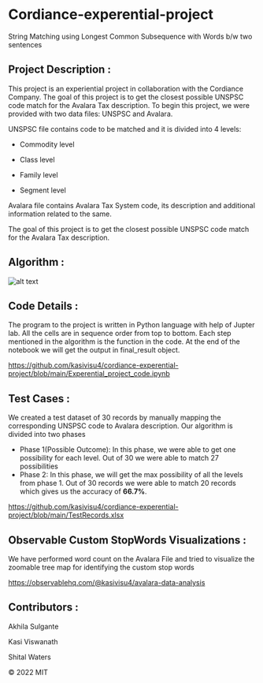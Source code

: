 # Cordiance-experential-project

String Matching using Longest Common Subsequence with Words b/w two sentences

## Project Description :

This project is an experiential project in collaboration with the Cordiance Company. The goal of this project is to get the closest possible UNSPSC code match for the Avalara Tax description. To begin this project, we were provided with two data files: UNSPSC and Avalara.

UNSPSC file contains code to be matched and it is divided into 4 levels:

- Commodity level

- Class level

- Family level

- Segment level

Avalara file contains Avalara Tax System code, its description and additional information related to the same.

The goal of this project is to get the closest possible UNSPSC code match for the Avalara Tax description.

## Algorithm :

![alt text](https://github.com/kasivisu4/cordiance-experential-project/blob/main/Algorithm.png?raw=true)

## Code Details :

The program to the project is written in Python language with help of Jupter lab. All the cells are in sequence order from top to bottom. Each step mentioned in the algorithm is the function in the code. At the end of the notebook we will get the output in final_result object.

https://github.com/kasivisu4/cordiance-experential-project/blob/main/Experential_project_code.ipynb

## Test Cases :

We created a test dataset of 30 records by manually mapping the corresponding UNSPSC code to Avalara description. Our algorithm is divided into two phases

- Phase 1(Possible Outcome): In this phase, we were able to get one possibility for each level. Out of 30 we were able to match 27 possibilities
- Phase 2: In this phase, we will get the max possibility of all the levels from phase 1. Out of 30 records we were able to match 20 records which gives us the accuracy of **66.7%**.

https://github.com/kasivisu4/cordiance-experential-project/blob/main/TestRecords.xlsx

## Observable Custom StopWords Visualizations :

We have performed word count on the Avalara File and tried to visualize the zoomable tree map for identifying the custom stop words

https://observablehq.com/@kasivisu4/avalara-data-analysis

## Contributors :

Akhila Sulgante

Kasi Viswanath ![![](https://github.com/remarkablemark.png?size=50)](https://github.com/remarkablemark)

Shital Waters

© 2022 MIT
